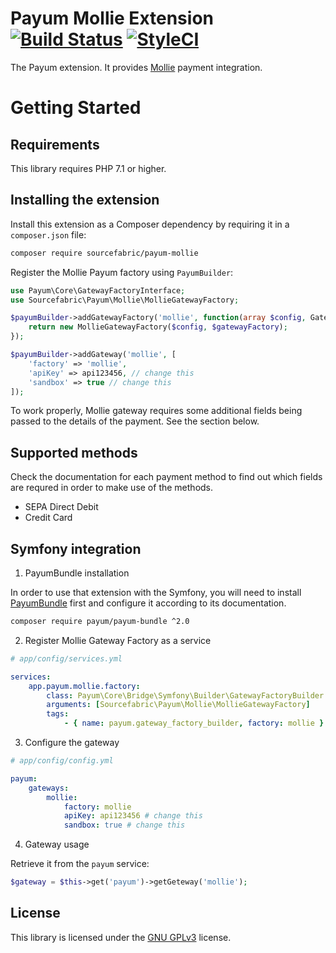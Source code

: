 # Payum Mollie Extension [![Build Status](https://travis-ci.org/sourcefabric/payum-mollie.svg?branch=master)](https://travis-ci.org/sourcefabric/payum-mollie) [![StyleCI](https://styleci.io/repos/101880694/shield?branch=master)](https://styleci.io/repos/101880694)

The Payum extension. It provides [Mollie](https://www.mollie.com/en/) payment integration.

Getting Started
===============

Requirements
----------------

This library requires PHP 7.1 or higher.

Installing the extension
------------------------

Install this extension as a Composer dependency by requiring it in a `composer.json` file:

```bash
composer require sourcefabric/payum-mollie
```

Register the Mollie Payum factory using `PayumBuilder`:

```php
use Payum\Core\GatewayFactoryInterface;
use Sourcefabric\Payum\Mollie\MollieGatewayFactory;

$payumBuilder->addGatewayFactory('mollie', function(array $config, GatewayFactoryInterface $gatewayFactory) {
    return new MollieGatewayFactory($config, $gatewayFactory);
});

$payumBuilder->addGateway('mollie', [
    'factory' => 'mollie',
    'apiKey' => api123456, // change this
    'sandbox' => true // change this
]);
``` 

To work properly, Mollie gateway requires some additional fields being passed to the details of the payment. See the section below.

Supported methods
-----------------

Check the documentation for each payment method to find out which fields are requred in order to make use of the methods.

- SEPA Direct Debit
- Credit Card

Symfony integration
-------------------

1. PayumBundle installation

In order to use that extension with the Symfony, you will need to install [PayumBundle](https://github.com/Payum/PayumBundle) first and configure it according to its documentation.

```bash
composer require payum/payum-bundle ^2.0
```

2. Register Mollie Gateway Factory as a service

```yaml
# app/config/services.yml

services:
    app.payum.mollie.factory:
        class: Payum\Core\Bridge\Symfony\Builder\GatewayFactoryBuilder
        arguments: [Sourcefabric\Payum\Mollie\MollieGatewayFactory]
        tags:
            - { name: payum.gateway_factory_builder, factory: mollie }
```

3. Configure the gateway

```yaml
# app/config/config.yml

payum:
    gateways:
        mollie:
            factory: mollie
            apiKey: api123456 # change this
            sandbox: true # change this
```

4. Gateway usage

Retrieve it from the `payum` service:

```php
$gateway = $this->get('payum')->getGeteway('mollie');
```

License
-------
This library is licensed under the [GNU GPLv3](LICENSE) license.
